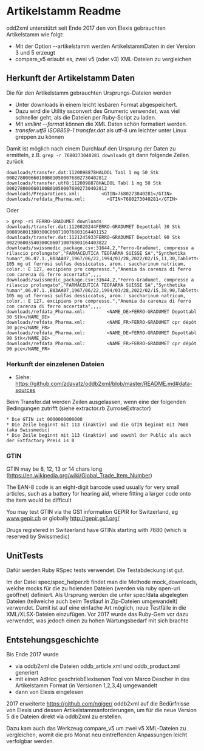 # Artikelstamm Readme

odd2xml unterstützt seit Ende 2017 den von Elexis gebrauchten Artikelstamm wie folgt:

* Mit der Option --artikelstamm werden ArtikelstammDaten in der Version 3 und 5 erzeugt
* compare_v5 erlaubt es, zwei v5 (oder v3) XML-Dateien zu vergleichen

## Herkunft der Artikelstamm Daten

Die für den Artikelstamm gebrauchten Ursprungs-Dateien werden 

* Unter downloads in einem leicht lesbaren Format abgespeichert. 
* Dazu wird die Utility ssconvert des Gnumeric verwendet, was viel schneller geht, als die Dateien per Ruby-Script zu laden.
* Mit _xmllint --format_ können die XML Daten schön formatiert werden.
* _transfer.utf8 ISO8859-1 transfer.dat_ als utf-8 um leichter unter Linux greppen zu können

Damit ist möglich nach einem Durchlauf den Ursprung der Daten zu ermitteln, z.B. `grep -r 7680273040281 downloads` git dann folgende Zeilen zurück

    downloads/transfer.dat:1120098878HALDOL Tabl 1 mg 50 Stk                           000278000660100B010500076802730402812
    downloads/transfer.utf8:1120098878HALDOL Tabl 1 mg 50 Stk                           000278000660100B010500076802730402812
    downloads/Preparations.xml:        <GTIN>7680273040281</GTIN>
    downloads/refdata_Pharma.xml:        <GTIN>7680273040281</GTIN>

Oder

    > grep -ri FERRO-GRADUMET downloads
    downloads/transfer.dat:1120020244FERRO-GRADUMET Depottabl 30 Stk                   000896001380300C060710076803164401152
    downloads/transfer.dat:1121245933FERRO-GRADUMET Depottabl 90 Stk                   002296003540300C060710076803164403822
    downloads/swissmedic_package.csv:31644,2,"Ferro-Gradumet, compresse a rilascio prolungato","FARMACEUTICA TEOFARMA SUISSE SA","Synthetika human",06.07.1.,B03AA07,1967/06/22,1994/03/28,2022/02/15,11,30,Tablette(n),C,C,C,ferrum(II),"ferrum(II) 105 mg ut ferrosi sulfas dessiccatus, arom.: saccharinum natricum, color.: E 127, excipiens pro compresso.","Anemia da carenza di ferro con carenza di ferro accertata",,,,
    downloads/swissmedic_package.csv:31644,2,"Ferro-Gradumet, compresse a rilascio prolungato","FARMACEUTICA TEOFARMA SUISSE SA","Synthetika human",06.07.1.,B03AA07,1967/06/22,1994/03/28,2022/02/15,38,90,Tablette(n),C,C,C,ferrum(II),"ferrum(II) 105 mg ut ferrosi sulfas dessiccatus, arom.: saccharinum natricum, color.: E 127, excipiens pro compresso.","Anemia da carenza di ferro con carenza di ferro accertata",,,,
    downloads/refdata_Pharma.xml:        <NAME_DE>FERRO-GRADUMET Depottabl 30 Stk</NAME_DE>
    downloads/refdata_Pharma.xml:        <NAME_FR>FERRO-GRADUMET cpr dépôt 30 pce</NAME_FR>
    downloads/refdata_Pharma.xml:        <NAME_DE>FERRO-GRADUMET Depottabl 90 Stk</NAME_DE>
    downloads/refdata_Pharma.xml:        <NAME_FR>FERRO-GRADUMET cpr dépôt 90 pce</NAME_FR>

### Herkunft der einzelenen Dateien

* Siehe: https://github.com/zdavatz/oddb2xml/blob/master/README.md#data-sources

Beim Transfer.dat werden Zeilen ausgelassen, wenn eine der folgenden Bedingungen zutrifft (siehe extractor.rb ZurroseExtractor)

    * Die GTIN ist 0000000000000
    * Die Zeile beginnt mit 113 (inaktiv) und die GTIN beginnt mit 7680 (aka Swissmedic)
    * Die Zeile beginnt mit 113 (inaktiv) und sowohl der Public als auch der Extfactory Preis is 0

### GTIN

GTIN may be  8, 12, 13 or 14 chars long (https://en.wikipedia.org/wiki/Global_Trade_Item_Number)

The EAN-8 code is an eight-digit barcode used usually for very small articles, such as a battery for hearing aid, where fitting a larger code onto the item would be difficult

You may test GTIN via the  GS1 information GEPIR for Switzerland, eg www.gepir.ch or globally http://gepir.gs1.org/

Drugs registered in Switzerland have GTINs starting with 7680 (which is reserved by Swissmedic)


## UnitTests

Dafür werden Ruby RSpec tests verwendet. Die Testabdeckung ist gut.

Im der Datei spec/spec_helper.rb findet man die Methode mock_downloads, welche mocks für die zu holenden Dateien (werden via ruby open-uri geöffnet) definiert. Als Ursprung werden die unter spec/data abgelegten Dateien (teilweiche auch beim Testlauf in Zip-Dateien umgewandelt) verwendet. Damit ist auf eine einfache Art möglich, neue Testfälle in die XML/XLSX-Dateien einzufügen. Vor 2017 wurde das Ruby-Gem vcr dazu verwendet, was jedoch einen zu hohen Wartungsbedarf mit sich brachte

## Entstehungsgeschichte

Bis Ende 2017 wurde
* via oddb2xml die Dateien oddb_article.xml und oddb_product.xml generiert
* mit einen AdHoc geschriebElexisenen Tool von Marco Descher in das Artikelstamm Format (in Versionen 1,2,3,4) umgewandelt
* dann von Elexis eingelesen

2017 erweiterte https://github.com/ngiger/ oddb2xml auf die Bedürfnisse von Elexis und dessen Artikelstammanforderungen, um für die neue Version 5 die Dateien direkt via oddb2xml zu erstellen.

Dazu kam auch das Werkzeug compare_v5 um zwei v5 XML-Dateien zu vergleichen, womit die pro Monat neu eintreffenden Anpassungen leicht verfolgbar werden.

